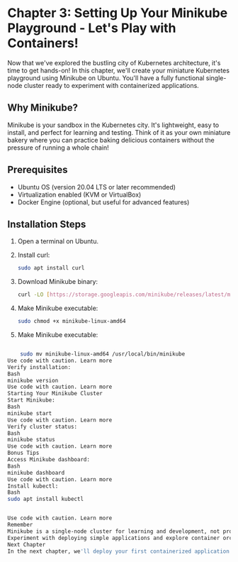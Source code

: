 # Chapter 3: Setting Up Your Minikube Playground - Let's Play with Containers!

Now that we've explored the bustling city of Kubernetes architecture, it's time to get hands-on! In this chapter, we'll create your miniature Kubernetes playground using Minikube on Ubuntu. You'll have a fully functional single-node cluster ready to experiment with containerized applications.

## Why Minikube?

Minikube is your sandbox in the Kubernetes city. It's lightweight, easy to install, and perfect for learning and testing. Think of it as your own miniature bakery where you can practice baking delicious containers without the pressure of running a whole chain!

## Prerequisites

- Ubuntu OS (version 20.04 LTS or later recommended)
- Virtualization enabled (KVM or VirtualBox)
- Docker Engine (optional, but useful for advanced features)

## Installation Steps

1. Open a terminal on Ubuntu.
2. Install curl:
   ```bash
   sudo apt install curl
3. Download Minikube binary:
    ```bash 
    curl -LO [https://storage.googleapis.com/minikube/releases/latest/minikube-linux-amd64](https://storage.googleapis.com/minikube/releases/latest/minikube-linux-amd64)
4. Make Minikube executable:
    ```Bash
    sudo chmod +x minikube-linux-amd64
5. Make Minikube executable:

    ```Move Minikube to /usr/local/bin:
```Bash
    sudo mv minikube-linux-amd64 /usr/local/bin/minikube
Use code with caution. Learn more
Verify installation:
Bash
minikube version
Use code with caution. Learn more
Starting Your Minikube Cluster
Start Minikube:
Bash
minikube start
Use code with caution. Learn more
Verify cluster status:
Bash
minikube status
Use code with caution. Learn more
Bonus Tips
Access Minikube dashboard:
Bash
minikube dashboard
Use code with caution. Learn more
Install kubectl:
Bash
sudo apt install kubectl


Use code with caution. Learn more
Remember
Minikube is a single-node cluster for learning and development, not production workloads.
Experiment with deploying simple applications and explore container orchestration in your own playground!
Next Chapter
In the next chapter, we'll deploy your first containerized application on Minikube. Stay tuned!
   
